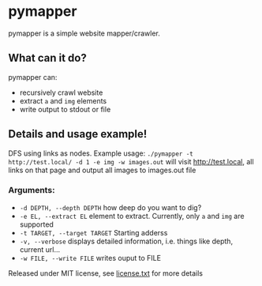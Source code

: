 # pymapper

pymapper is a simple website mapper/crawler.

## What can it do?

pymapper can:
* recursively crawl website
* extract `a` and `img` elements
* write output to stdout or file

## Details and usage example!

DFS using links as nodes. Example usage: `./pymapper -t http://test.local/ -d 1 -e img -w images.out` will visit http://test.local, all links on that page and output all images to images.out file

### Arguments:

* `-d DEPTH, --depth DEPTH` how deep do you want to dig?
* `-e EL, --extract EL` element to extract. Currently, only `a` and
  `img` are supported
* `-t TARGET, --target TARGET` Starting adderss
* `-v, --verbose` displays detailed information, i.e. things like
  depth, current url...
* `-w FILE, --write FILE` writes ouput to FILE


Released under MIT license, see [license.txt](https://github.com/nhenezi/pymapper/blob/master/license.txt) for more details
